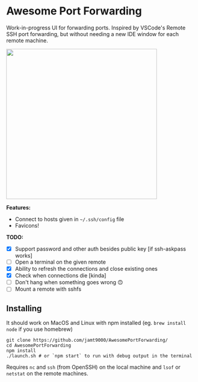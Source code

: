# Awesome Port Forwarding

Work-in-progress UI for forwarding ports. Inspired by VSCode's Remote SSH port forwarding, but without needing a new IDE window for each remote machine.

<img src="https://i.imgur.com/7xIasX8.png" width=400>

**Features:**

* Connect to hosts given in `~/.ssh/config` file
* Favicons!

**TODO:**

- [x] Support password and other auth besides public key [if ssh-askpass works]
- [ ] Open a terminal on the given remote
- [x] Ability to refresh the connections and close existing ones
- [x] Check when connections die [kinda]
- [ ] Don't hang when something goes wrong 🙃
- [ ] Mount a remote with sshfs

## Installing

It should work on MacOS and Linux with npm installed (eg. `brew install node` if you use homebrew)

```
git clone https://github.com/jamt9000/AwesomePortForwarding/
cd AwesomePortForwarding
npm install
./launch.sh # or `npm start` to run with debug output in the terminal
```

Requires `nc` and `ssh` (from OpenSSH) on the local machine and `lsof` or `netstat` on the remote machines.

